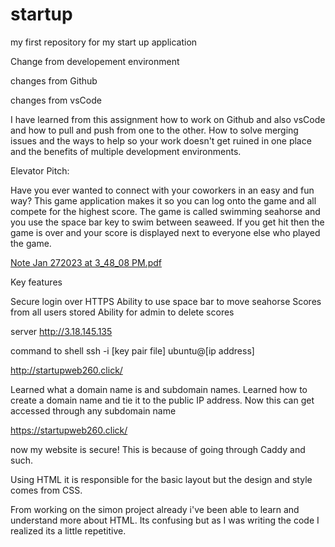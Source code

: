 # startup
my first repository for my start up application

Change from developement environment

changes from Github

changes from vsCode

I have learned from this assignment how to work on Github and also vsCode and how to pull and push from one to the other. How to solve merging issues and the ways to help so your work doesn't get ruined in one place and the benefits of multiple development environments.

Elevator Pitch:

Have you ever wanted to connect with your coworkers in an easy and fun way? This game application makes it so you can log onto the game and all compete for the highest score. The game is called swimming seahorse and you use the space bar key to swim between seaweed. If you get hit then the game is over and your score is displayed next to everyone else who played the game. 

[Note Jan 272023 at 3_48_08 PM.pdf](https://github.com/jadallred/startup/files/10523773/Note.Jan.272023.at.3_48_08.PM.pdf)



Key features

Secure login over HTTPS
Ability to use space bar to move seahorse
Scores from all users stored
Ability for admin to delete scores


server http://3.18.145.135

command to shell  ssh -i [key pair file] ubuntu@[ip address]


http://startupweb260.click/

Learned what a domain name is and subdomain names. Learned how to create a domain name and tie it to the public IP address. Now this can get accessed through any subdomain name


https://startupweb260.click/

now my website is secure! This is because of going through Caddy and such. 

Using HTML it is responsible for the basic layout but the design and style comes from CSS. 

From working on the simon project already i've been able to learn and understand more about HTML. Its confusing but as I was writing the code I realized its a little repetitive. 
